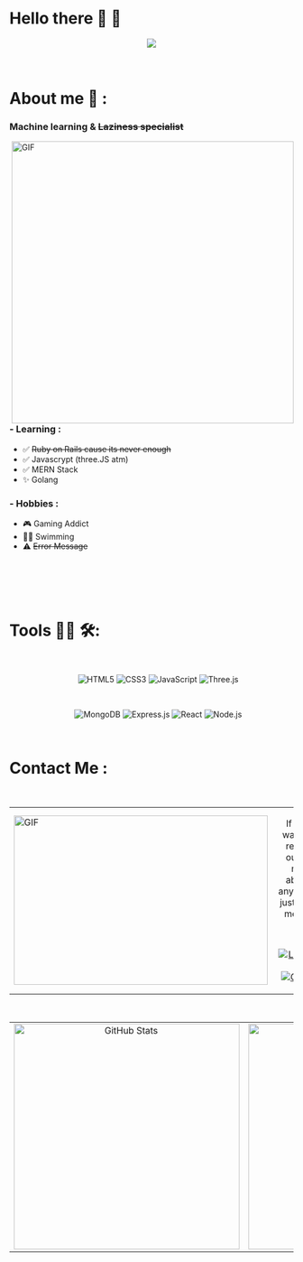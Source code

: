 # Hello there 👋 👋 

<div align="center">
  <a href="http://Haloriginee.github.io/profile/" target="_blank" rel="noreferrer">
    <img src="https://user-images.githubusercontent.com/98591620/174611974-ed28777f-02da-4f43-a889-c4027b591384.gif"/>
  </a>
</div>

</br>
</br>

# About me 💬 :

### Machine learning & ~~Laziness specialist~~

<img hight="300" width="500" alt="GIF" align="right" src="https://user-images.githubusercontent.com/98591620/174623192-5e99865d-0c46-4715-b485-d32be9c4582e.gif">

### - Learning :
- ✅ ~~Ruby on Rails cause its never enough~~
- ✅ Javascrypt (three.JS atm) 
- ✅ MERN Stack
- ✨ Golang

### - Hobbies : 
- 🎮 Gaming Addict
- 🏊‍♂️ Swimming
- ⚠️ ~~Error Message~~

</br>
</br>
</br>
</br>

# Tools 👨‍💻 🛠:
</br>

<ul align="center">
  
  ![HTML5](https://img.shields.io/badge/HTML5-E34F26?style=for-the-badge&logo=html5&logoColor=white)
  ![CSS3](https://img.shields.io/badge/CSS3-1572B6?style=for-the-badge&logo=css3&logoColor=white)
  ![JavaScript](https://img.shields.io/badge/JavaScript-F7DF1E?style=for-the-badge&logo=javascript&logoColor=black)
  ![Three.js](https://img.shields.io/badge/Three.js-000000?style=for-the-badge&logo=three.js&logoColor=white)

  </br>
  
  ![MongoDB](https://img.shields.io/badge/MongoDB-4EA94B?style=for-the-badge&logo=mongodb&logoColor=white)
  ![Express.js](https://img.shields.io/badge/Express.js-000000?style=for-the-badge&logo=express&logoColor=white)
  ![React](https://img.shields.io/badge/React-20232A?style=for-the-badge&logo=react&logoColor=61DAFB)
  ![Node.js](https://img.shields.io/badge/Node.js-339933?style=for-the-badge&logo=nodedotjs&logoColor=white)

</ul>

</br>

# Contact Me :

  </br>
  
 <table>
  <tr>
    <td width="50%">
      <img height="300" width="450" align="left" alt="GIF" src="https://user-images.githubusercontent.com/98591620/174634613-5df2c5c5-aca7-44be-bc90-5016c1568a80.gif">
    </td>
    <td align="center">
      <p>If you want to reach out to me about anything, just ping me 😉.</p>
      <br />

[![LinkedIn](https://img.shields.io/badge/LinkedIn-Kévin_Hang-0077B5?style=for-the-badge&logo=linkedin&logoColor=white)](https://www.linkedin.com/in/k%C3%A9vin-hang/)
[![Gmail](https://img.shields.io/badge/Gmail-Herezy2006@gmail.com-D14836?style=for-the-badge&logo=gmail&logoColor=white)](mailto:Herezy2006@gmail.com)

  </tr>
</table>

</br>

 
<table>
  <tr>
    <td align="center">
      <a href="https://github.com/Haloriginee/github-readme-stats">
        <img width="400" src="https://github-readme-stats.vercel.app/api?username=Haloriginee&show_icons=true&theme=radical" alt="GitHub Stats" />
      </a>
    </td>
    <td align="center">
      <a href="https://github.com/ryo-ma/github-profile-trophy">
        <img width="400" src="https://github-profile-trophy.vercel.app/?username=Haloriginee&margin-w=10&theme=radical" alt="Trophies" />
      </a>
    </td>
  </tr>
</table>
